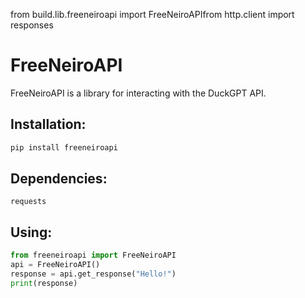 from build.lib.freeneiroapi import FreeNeiroAPIfrom http.client import responses

# FreeNeiroAPI

FreeNeiroAPI is a library for interacting with the DuckGPT API.

## Installation:

```bash
pip install freeneiroapi
```

## Dependencies:

```
requests
```

## Using:

```python
from freeneiroapi import FreeNeiroAPI
api = FreeNeiroAPI()
response = api.get_response("Hello!")
print(response)
```
